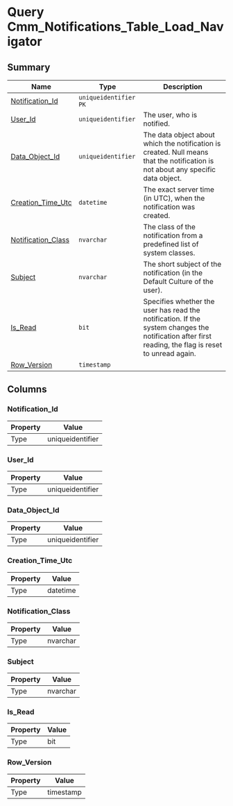 # Query Cmm_Notifications_Table_Load_Navigator


## Summary

| Name | Type | Description |
| - | - | --- |
|[Notification_Id](#notification_id)|`uniqueidentifier` `PK`||
|[User_Id](#user_id)|`uniqueidentifier` |The user, who is notified.|
|[Data_Object_Id](#data_object_id)|`uniqueidentifier` |The data object about which the notification is created. Null means that the notification is not about any specific data object.|
|[Creation_Time_Utc](#creation_time_utc)|`datetime` |The exact server time (in UTC), when the notification was created.|
|[Notification_Class](#notification_class)|`nvarchar` |The class of the notification from a predefined list of system classes.|
|[Subject](#subject)|`nvarchar` |The short subject of the notification (in the Default Culture of the user).|
|[Is_Read](#is_read)|`bit` |Specifies whether the user has read the notification. If the system changes the notification after first reading, the flag is reset to unread again.|
|[Row_Version](#row_version)|`timestamp` ||

## Columns

### Notification_Id

| Property | Value |
| - | - |
|Type|uniqueidentifier|

### User_Id

| Property | Value |
| - | - |
|Type|uniqueidentifier|

### Data_Object_Id

| Property | Value |
| - | - |
|Type|uniqueidentifier|

### Creation_Time_Utc

| Property | Value |
| - | - |
|Type|datetime|

### Notification_Class

| Property | Value |
| - | - |
|Type|nvarchar|

### Subject

| Property | Value |
| - | - |
|Type|nvarchar|

### Is_Read

| Property | Value |
| - | - |
|Type|bit|

### Row_Version

| Property | Value |
| - | - |
|Type|timestamp|


